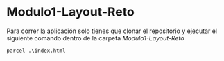 # Modulo1-Layout-Reto

Para correr la aplicación solo tienes que clonar el repositorio y ejecutar el siguiente comando dentro de la carpeta *Modulo1-Layout-Reto*

``` 
parcel .\index.html
```
